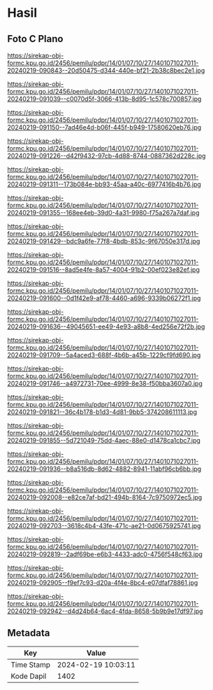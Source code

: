 # Hasil

## Foto C Plano

https://sirekap-obj-formc.kpu.go.id/2456/pemilu/pdpr/14/01/07/10/27/1401071027011-20240219-090843--20d50475-d344-440e-bf21-2b38c8bec2e1.jpg

https://sirekap-obj-formc.kpu.go.id/2456/pemilu/pdpr/14/01/07/10/27/1401071027011-20240219-091039--c0070d5f-3066-413b-8d95-1c578c700857.jpg

https://sirekap-obj-formc.kpu.go.id/2456/pemilu/pdpr/14/01/07/10/27/1401071027011-20240219-091150--7ad46e4d-b06f-445f-b949-17580620eb76.jpg

https://sirekap-obj-formc.kpu.go.id/2456/pemilu/pdpr/14/01/07/10/27/1401071027011-20240219-091226--d42f9432-97cb-4d88-8744-0887362d228c.jpg

https://sirekap-obj-formc.kpu.go.id/2456/pemilu/pdpr/14/01/07/10/27/1401071027011-20240219-091311--173b084e-bb93-45aa-a40c-6977416b4b76.jpg

https://sirekap-obj-formc.kpu.go.id/2456/pemilu/pdpr/14/01/07/10/27/1401071027011-20240219-091355--168ee4eb-39d0-4a31-9980-f75a267a7daf.jpg

https://sirekap-obj-formc.kpu.go.id/2456/pemilu/pdpr/14/01/07/10/27/1401071027011-20240219-091429--bdc9a6fe-77f8-4bdb-853c-9f67050e317d.jpg

https://sirekap-obj-formc.kpu.go.id/2456/pemilu/pdpr/14/01/07/10/27/1401071027011-20240219-091516--8ad5e4fe-8a57-4004-91b2-00ef023e82ef.jpg

https://sirekap-obj-formc.kpu.go.id/2456/pemilu/pdpr/14/01/07/10/27/1401071027011-20240219-091600--0d1f42e9-af78-4460-a696-9339b06272f1.jpg

https://sirekap-obj-formc.kpu.go.id/2456/pemilu/pdpr/14/01/07/10/27/1401071027011-20240219-091636--49045651-ee49-4e93-a8b8-4ed256e72f2b.jpg

https://sirekap-obj-formc.kpu.go.id/2456/pemilu/pdpr/14/01/07/10/27/1401071027011-20240219-091709--5a4aced3-688f-4b6b-a45b-1229cf9fd690.jpg

https://sirekap-obj-formc.kpu.go.id/2456/pemilu/pdpr/14/01/07/10/27/1401071027011-20240219-091746--a4972731-70ee-4999-8e38-f50bba3607a0.jpg

https://sirekap-obj-formc.kpu.go.id/2456/pemilu/pdpr/14/01/07/10/27/1401071027011-20240219-091821--36c4b178-b1d3-4d81-9bb5-374208611113.jpg

https://sirekap-obj-formc.kpu.go.id/2456/pemilu/pdpr/14/01/07/10/27/1401071027011-20240219-091855--5d721049-75dd-4aec-88e0-d1478ca1cbc7.jpg

https://sirekap-obj-formc.kpu.go.id/2456/pemilu/pdpr/14/01/07/10/27/1401071027011-20240219-091936--b8a516db-8d62-4882-8941-11abf96cb6bb.jpg

https://sirekap-obj-formc.kpu.go.id/2456/pemilu/pdpr/14/01/07/10/27/1401071027011-20240219-092008--e82ce7af-bd21-494b-8164-7c9750972ec5.jpg

https://sirekap-obj-formc.kpu.go.id/2456/pemilu/pdpr/14/01/07/10/27/1401071027011-20240219-092703--3618c4b4-43fe-471c-ae21-0d0675925741.jpg

https://sirekap-obj-formc.kpu.go.id/2456/pemilu/pdpr/14/01/07/10/27/1401071027011-20240219-092819--2adf69be-e6b3-4433-adc0-4756f548cf63.jpg

https://sirekap-obj-formc.kpu.go.id/2456/pemilu/pdpr/14/01/07/10/27/1401071027011-20240219-092905--f9ef7c93-d20a-4f4e-8bc4-e07dfaf78861.jpg

https://sirekap-obj-formc.kpu.go.id/2456/pemilu/pdpr/14/01/07/10/27/1401071027011-20240219-092942--d4d24b64-6ac4-4fda-8658-5b9b9e17df97.jpg


## Metadata

| Key        | Value               |
| ---------- | ------------------- |
| Time Stamp | 2024-02-19 10:03:11 |
| Kode Dapil | 1402                |




